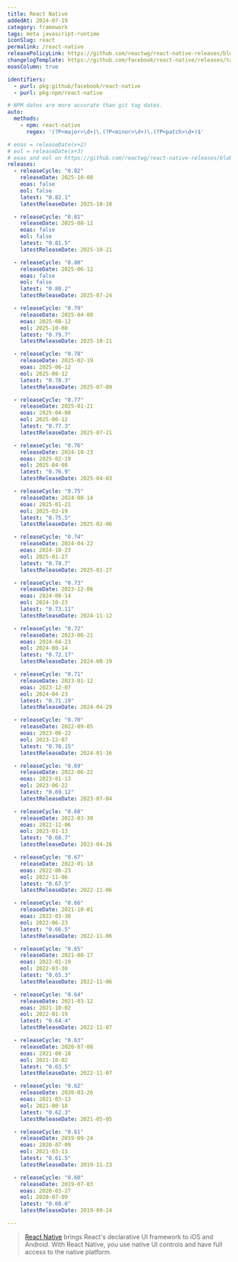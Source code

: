 ```yaml
---
title: React Native
addedAt: 2024-07-19
category: framework
tags: meta javascript-runtime
iconSlug: react
permalink: /react-native
releasePolicyLink: https://github.com/reactwg/react-native-releases/blob/main/docs/support.md
changelogTemplate: https://github.com/facebook/react-native/releases/tag/v__LATEST__
eoasColumn: true

identifiers:
  - purl: pkg:github/facebook/react-native
  - purl: pkg:npm/react-native

# NPM dates are more accurate than git tag dates.
auto:
  methods:
    - npm: react-native
      regex: '(?P<major>\d+)\.(?P<minor>\d+)\.(?P<patch>\d+)$'

# eoas = releaseDate(x+2)
# eol = releaseDate(x+3)
# eoas and eol on https://github.com/reactwg/react-native-releases/blob/main/docs/support.md
releases:
  - releaseCycle: "0.82"
    releaseDate: 2025-10-08
    eoas: false
    eol: false
    latest: "0.82.1"
    latestReleaseDate: 2025-10-20

  - releaseCycle: "0.81"
    releaseDate: 2025-08-12
    eoas: false
    eol: false
    latest: "0.81.5"
    latestReleaseDate: 2025-10-21

  - releaseCycle: "0.80"
    releaseDate: 2025-06-12
    eoas: false
    eol: false
    latest: "0.80.2"
    latestReleaseDate: 2025-07-24

  - releaseCycle: "0.79"
    releaseDate: 2025-04-08
    eoas: 2025-08-12
    eol: 2025-10-08
    latest: "0.79.7"
    latestReleaseDate: 2025-10-21

  - releaseCycle: "0.78"
    releaseDate: 2025-02-19
    eoas: 2025-06-12
    eol: 2025-08-12
    latest: "0.78.3"
    latestReleaseDate: 2025-07-09

  - releaseCycle: "0.77"
    releaseDate: 2025-01-21
    eoas: 2025-04-08
    eol: 2025-06-12
    latest: "0.77.3"
    latestReleaseDate: 2025-07-21

  - releaseCycle: "0.76"
    releaseDate: 2024-10-23
    eoas: 2025-02-19
    eol: 2025-04-08
    latest: "0.76.9"
    latestReleaseDate: 2025-04-03

  - releaseCycle: "0.75"
    releaseDate: 2024-08-14
    eoas: 2025-01-21
    eol: 2025-02-19
    latest: "0.75.5"
    latestReleaseDate: 2025-02-06

  - releaseCycle: "0.74"
    releaseDate: 2024-04-22
    eoas: 2024-10-23
    eol: 2025-01-27
    latest: "0.74.7"
    latestReleaseDate: 2025-01-27

  - releaseCycle: "0.73"
    releaseDate: 2023-12-06
    eoas: 2024-08-14
    eol: 2024-10-23
    latest: "0.73.11"
    latestReleaseDate: 2024-11-12

  - releaseCycle: "0.72"
    releaseDate: 2023-06-21
    eoas: 2024-04-23
    eol: 2024-08-14
    latest: "0.72.17"
    latestReleaseDate: 2024-08-19

  - releaseCycle: "0.71"
    releaseDate: 2023-01-12
    eoas: 2023-12-07
    eol: 2024-04-23
    latest: "0.71.19"
    latestReleaseDate: 2024-04-29

  - releaseCycle: "0.70"
    releaseDate: 2022-09-05
    eoas: 2023-06-22
    eol: 2023-12-07
    latest: "0.70.15"
    latestReleaseDate: 2024-01-16

  - releaseCycle: "0.69"
    releaseDate: 2022-06-22
    eoas: 2023-01-13
    eol: 2023-06-22
    latest: "0.69.12"
    latestReleaseDate: 2023-07-04

  - releaseCycle: "0.68"
    releaseDate: 2022-03-30
    eoas: 2022-11-06
    eol: 2023-01-13
    latest: "0.68.7"
    latestReleaseDate: 2023-04-26

  - releaseCycle: "0.67"
    releaseDate: 2022-01-18
    eoas: 2022-06-23
    eol: 2022-11-06
    latest: "0.67.5"
    latestReleaseDate: 2022-11-06

  - releaseCycle: "0.66"
    releaseDate: 2021-10-01
    eoas: 2022-03-30
    eol: 2022-06-23
    latest: "0.66.5"
    latestReleaseDate: 2022-11-06

  - releaseCycle: "0.65"
    releaseDate: 2021-08-17
    eoas: 2022-01-19
    eol: 2022-03-30
    latest: "0.65.3"
    latestReleaseDate: 2022-11-06

  - releaseCycle: "0.64"
    releaseDate: 2021-03-12
    eoas: 2021-10-02
    eol: 2022-01-19
    latest: "0.64.4"
    latestReleaseDate: 2022-11-07

  - releaseCycle: "0.63"
    releaseDate: 2020-07-08
    eoas: 2021-08-18
    eol: 2021-10-02
    latest: "0.63.5"
    latestReleaseDate: 2022-11-07

  - releaseCycle: "0.62"
    releaseDate: 2020-03-26
    eoas: 2021-03-13
    eol: 2021-08-18
    latest: "0.62.3"
    latestReleaseDate: 2021-05-05

  - releaseCycle: "0.61"
    releaseDate: 2019-09-24
    eoas: 2020-07-09
    eol: 2021-03-13
    latest: "0.61.5"
    latestReleaseDate: 2019-11-23

  - releaseCycle: "0.60"
    releaseDate: 2019-07-03
    eoas: 2020-03-27
    eol: 2020-07-09
    latest: "0.60.6"
    latestReleaseDate: 2019-09-24

---
```


> [React Native](https://reactnative.dev/) brings React's declarative UI framework to iOS and Android.
> With React Native, you use native UI controls and have full access to the native platform.
